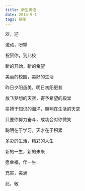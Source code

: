 ```yaml
---
title: 新生寄语
date: 2014-9-1
tags: 随笔
---
```


欢，迎

激动，盼望

祝贺你，到此校

新的开始，新的希望

美丽的校园，美好的生活

昨日夕阳虽美，明日初阳更甚

放飞梦想的天空，寄予希望的殿堂

拼搏于知识的海洋，翱翔在生活的天空

只要你努力奋斗，成功会对你微笑

聪明在于学习，天才在于积累

多彩的生活，精彩的人生

新的一生，新的未来

愿幸福，伴一生

充实，美满

此，敬
